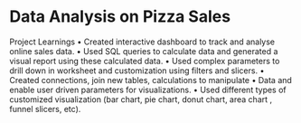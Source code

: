# Data Analysis on Pizza Sales
Project Learnings
•	Created interactive dashboard to track and analyse online sales data.
•	Used SQL queries to calculate data and generated a visual report using these calculated data.
•	Used complex parameters to drill down in worksheet and customization using filters and slicers.
•	Created connections, join new tables, calculations to manipulate
•	Data and enable user driven parameters for visualizations.
•	Used different types of customized visualization (bar chart, pie chart, donut chart, area chart , funnel slicers, etc).
